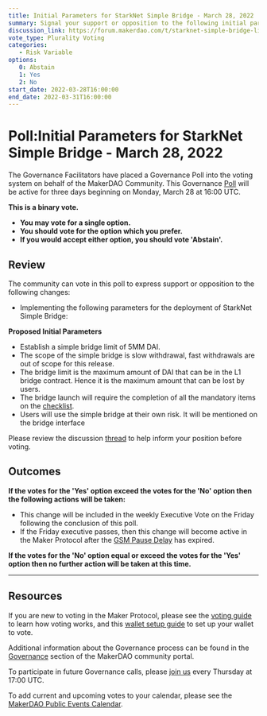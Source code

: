 ```yaml
---
title: Initial Parameters for StarkNet Simple Bridge - March 28, 2022
summary: Signal your support or opposition to the following initial parameters, designed for the deployment of StarkNet Simple Bridge.
discussion_link: https://forum.makerdao.com/t/starknet-simple-bridge-limit-poll-risk-assessment-mitigation/14158
vote_type: Plurality Voting
categories:
   - Risk Variable
options:
   0: Abstain
   1: Yes
   2: No
start_date: 2022-03-28T16:00:00
end_date: 2022-03-31T16:00:00
---
```

# Poll:Initial Parameters for StarkNet Simple Bridge - March 28, 2022

The Governance Facilitators have placed a Governance Poll into the voting system on behalf of the MakerDAO Community. This Governance [Poll](https://community-development.makerdao.com/en/learn/governance/on-chain-gov) will be active for three days beginning on Monday, March 28 at 16:00 UTC.

**This is a binary vote.** 
- **You may vote for a single option.** 
- **You should vote for the option which you prefer.**
- **If you would accept either option, you should vote 'Abstain'.**

## Review

The community can vote in this poll to express support or opposition to the following changes: 
* Implementing the following parameters for the deployment of StarkNet Simple Bridge:

**Proposed Initial Parameters**

* Establish a simple bridge limit of 5MM DAI. 
* The scope of the simple bridge is slow withdrawal, fast withdrawals are out of scope for this release. 
* The bridge limit is the maximum amount of DAI that can be in the L1 bridge contract. Hence it is the maximum amount that can be lost by users.
* The bridge launch will require the completion of all the mandatory items on the [checklist](https://docs.google.com/spreadsheets/d/1lg4LFQCW7x4bcR8gEgHoE7DB2rqa4GA4DPSUdMOgBsI/edit#gid=718243816).
* Users will use the simple bridge at their own risk. It will be mentioned on the bridge interface

Please review the discussion [thread](https://forum.makerdao.com/t/starknet-simple-bridge-limit-poll-risk-assessment-mitigation/14158) to help inform your position before voting.

## Outcomes

**If the votes for the 'Yes' option exceed the votes for the 'No' option then the following actions will be taken:**
* This change will be included in the weekly Executive Vote on the Friday following the conclusion of this poll.
* If the Friday executive passes, then this change will become active in the Maker Protocol after the [GSM Pause Delay](https://community-development.makerdao.com/en/learn/governance/param-gsm-pause-delay) has expired.

**If the votes for the 'No' option equal or exceed the votes for the 'Yes' option then no further action will be taken at this time.**

---

## Resources

If you are new to voting in the Maker Protocol, please see the [voting guide](https://community-development.makerdao.com/en/learn/governance/how-voting-works/) to learn how voting works, and this [wallet setup guide](https://community-development.makerdao.com/en/learn/governance/voting-setup/) to set up your wallet to vote.

Additional information about the Governance process can be found in the [Governance](https://community-development.makerdao.com/en/learn/governance) section of the MakerDAO community portal.

To participate in future Governance calls, please [join us](https://github.com/makerdao/community/tree/master/governance/governance-and-risk-meetings) every Thursday at 17:00 UTC.

To add current and upcoming votes to your calendar, please see the [MakerDAO Public Events Calendar](https://calendar.google.com/calendar/embed?src=makerdao.com_3efhm2ghipksegl009ktniomdk%40group.calendar.google.com&ctz=UTC&mode=week&showCalendars=0&showPrint=0).
